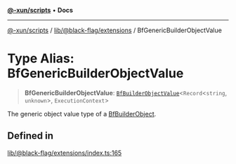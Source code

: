 [**@-xun/scripts**](../../../../README.md) • **Docs**

***

[@-xun/scripts](../../../../README.md) / [lib/@black-flag/extensions](../README.md) / BfGenericBuilderObjectValue

# Type Alias: BfGenericBuilderObjectValue

> **BfGenericBuilderObjectValue**: [`BfBuilderObjectValue`](BfBuilderObjectValue.md)\<`Record`\<`string`, `unknown`\>, `ExecutionContext`\>

The generic object value type of a [BfBuilderObject](BfBuilderObject.md).

## Defined in

[lib/@black-flag/extensions/index.ts:165](https://github.com/Xunnamius/xscripts/blob/c4bd6059488244ad158454492e5cfe3fcc65a457/lib/@black-flag/extensions/index.ts#L165)

